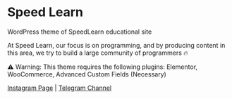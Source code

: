 # Speed Learn
WordPress theme of SpeedLearn educational site

<p>At Speed Learn, our focus is on programming, and by producing content in this area, we try to build a large community of programmers 🔥</p>

<p>⚠️ Warning: This theme requires the following plugins: Elementor, WooCommerce, Advanced Custom Fields (Necessary)</p>

<a href="https://www.instagram.com/speedlearn_official/">Instagram Page</a> | <a href="https://www.t.me/speedlearn_official/">Telegram Channel</a>